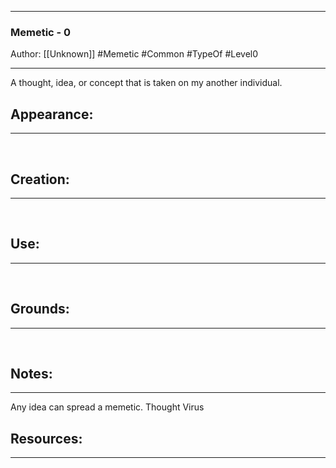 - - -
### Memetic - 0
Author: [[Unknown]]
#Memetic #Common #TypeOf #Level0
- - - 
A thought, idea, or concept that is taken on my another individual.

## Appearance:<br>
- - -

<br>

## Creation: <br>
- - -
<br>

## Use:<br>
- - -
<br>

## Grounds:<br>
- - -
<br>

## Notes:<br>
- - - 
Any idea can spread a memetic.
Thought Virus

## Resources:
- - -
